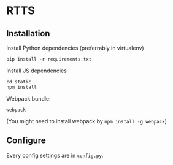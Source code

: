 # RTTS
## Installation
Install Python dependencies (preferrably in virtualenv)  
```shell
pip install -r requirements.txt
```
Install JS dependencies  
```shell
cd static
npm install
```
Webpack bundle:
```shell
webpack
```
(You might need to install webpack by `npm install -g webpack`)  

## Configure
Every config settings are in `config.py`.

